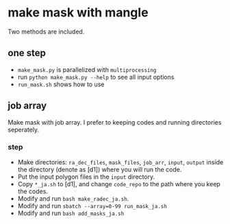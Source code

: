 # make mask with mangle

Two methods are included.

## one step

- `make_mask.py` is parallelized with `multiprocessing`
 - run `python make_mask.py --help` to see all input options
- `run_mask.sh` shows how to use

## job array

Make mask with job array. I prefer to keeping codes and running directories seperately.

### step
- Make directories: `ra_dec_files`, `mask_files`, `job_arr`, `input`, `output` inside the directory (denote as [d1]) where you will run the code.
- Put the input polygon files in the `input` directory.
- Copy `*_ja.sh` to [d1], and change `code_repo` to the path where you keep the codes.
- Modify and run `bash make_radec_ja.sh`.
- Modify and run `sbatch --array=0-99 run_mask_ja.sh`
- Modify and run `bash add_masks_ja.sh`
